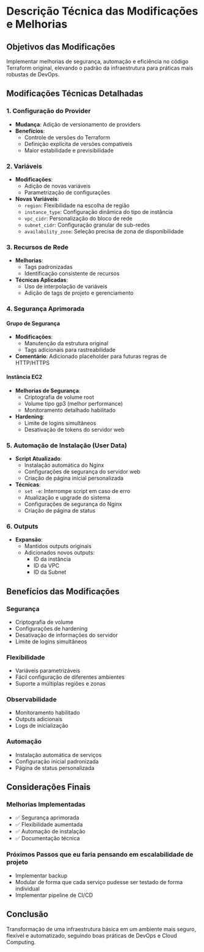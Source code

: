 # Descrição Técnica das Modificações e Melhorias

## Objetivos das Modificações
Implementar melhorias de segurança, automação e eficiência no código Terraform original, elevando o padrão da infraestrutura para práticas mais robustas de DevOps.

## Modificações Técnicas Detalhadas

### 1. Configuração do Provider
- **Mudança**: Adição de versionamento de providers
- **Benefícios**:
  - Controle de versões do Terraform
  - Definição explícita de versões compatíveis
  - Maior estabilidade e previsibilidade

### 2. Variáveis
- **Modificações**:
  - Adição de novas variáveis
  - Parametrização de configurações
- **Novas Variáveis**:
  - `region`: Flexibilidade na escolha de região
  - `instance_type`: Configuração dinâmica do tipo de instância
  - `vpc_cidr`: Personalização do bloco de rede
  - `subnet_cidr`: Configuração granular de sub-redes
  - `availability_zone`: Seleção precisa de zona de disponibilidade

### 3. Recursos de Rede
- **Melhorias**:
  - Tags padronizadas
  - Identificação consistente de recursos
- **Técnicas Aplicadas**:
  - Uso de interpolação de variáveis
  - Adição de tags de projeto e gerenciamento

### 4. Segurança Aprimorada

#### Grupo de Segurança
- **Modificações**:
  - Manutenção da estrutura original
  - Tags adicionais para rastreabilidade
- **Comentário**: Adicionado placeholder para futuras regras de HTTP/HTTPS

#### Instância EC2
- **Melhorias de Segurança**:
  - Criptografia de volume root
  - Volume tipo gp3 (melhor performance)
  - Monitoramento detalhado habilitado
- **Hardening**:
  - Limite de logins simultâneos
  - Desativação de tokens do servidor web

### 5. Automação de Instalação (User Data)
- **Script Atualizado**:
  - Instalação automática do Nginx
  - Configurações de segurança do servidor web
  - Criação de página inicial personalizada
- **Técnicas**:
  - `set -e`: Interrompe script em caso de erro
  - Atualização e upgrade do sistema
  - Configurações de segurança do Nginx
  - Criação de página de status

### 6. Outputs
- **Expansão**:
  - Mantidos outputs originais
  - Adicionados novos outputs:
    - ID da instância
    - ID da VPC
    - ID da Subnet

## Benefícios das Modificações

### Segurança
- Criptografia de volume
- Configurações de hardening
- Desativação de informações do servidor
- Limite de logins simultâneos

### Flexibilidade
- Variáveis parametrizáveis
- Fácil configuração de diferentes ambientes
- Suporte a múltiplas regiões e zonas

### Observabilidade
- Monitoramento habilitado
- Outputs adicionais
- Logs de inicialização

### Automação
- Instalação automática de serviços
- Configuração inicial padronizada
- Página de status personalizada

## Considerações Finais

### Melhorias Implementadas
- ✅ Segurança aprimorada
- ✅ Flexibilidade aumentada
- ✅ Automação de instalação
- ✅ Documentação técnica

### Próximos Passos que eu faria pensando em escalabilidade de projeto
- Implementar backup
- Modular de forma que cada serviço pudesse ser testado de forma individual
- Implementar pipeline de CI/CD

## Conclusão
Transformação de uma infraestrutura básica em um ambiente mais seguro, flexível e automatizado, seguindo boas práticas de DevOps e Cloud Computing.

